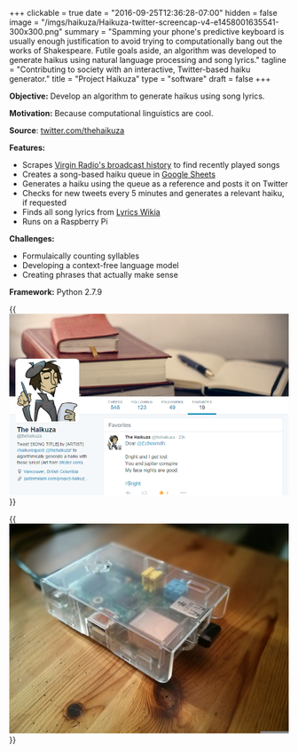 +++
clickable = true
date = "2016-09-25T12:36:28-07:00"
hidden = false
image = "/imgs/haikuza/Haikuza-twitter-screencap-v4-e1458001635541-300x300.png"
summary = "Spamming your phone's predictive keyboard is usually enough justification to avoid trying to computationally bang out the works of Shakespeare. Futile goals aside, an algorithm was developed to generate haikus using natural language processing and song lyrics."
tagline = "Contributing to society with an interactive, Twitter-based haiku generator."
title = "Project Haikuza"
type = "software"
draft = false
+++

<p><strong>Objective:</strong> Develop an algorithm to generate haikus using song lyrics.</p>

<p><strong>Motivation:</strong> Because computational linguistics are cool.</p>

<p><strong>Source</strong>: <a href="https://twitter.com/thehaikuza" target="_blank">twitter.com/thehaikuza</a></p>

<p><strong>Features:</strong></p>
<ul>
	<li>Scrapes <a href="http://www.vancouver.virginradio.ca/broadcasthistory.aspx" target="_blank">Virgin Radio's broadcast history</a> to find recently played songs</li>
	<li>Creates a song-based haiku queue in <a href="https://docs.google.com/spreadsheets/d/1HazfuywY_MrmQ49fxSpHOMA8QXBUYVhEDx1e4qhjbqU/edit?usp=sharing" target="_blank">Google Sheets</a></li>
	<li>Generates a haiku using the queue as a reference and posts it on Twitter</li>
	<li>Checks for new tweets every 5 minutes and generates a relevant haiku, if requested</li>
	<li>Finds all song lyrics from <a href="http://lyrics.wikia.com/Lyrics_Wiki" target="_blank">Lyrics Wikia</a></li>
	<li>Runs on a Raspberry Pi</li>
</ul>

<p>
<strong>Challenges:</strong></p>
<ul>
	<li>Formulaically counting syllables</li>
	<li>Developing a context-free language model</li>
	<li>Creating phrases that actually make sense</li>
</ul>

<p><strong>Framework:</strong> Python 2.7.9</p>

{{<img caption="Screencap of @thehaikuza's Twitter profile"
src="/imgs/haikuza/Haikuza-twitter-screencap-v3-e1458090798553.png">}}

{{<img caption="Raspberry Pi 1 Model B running @thehaikuza, 24/7!"
src="/imgs/haikuza/IMG_20150803_180047-1024x768.jpg">}}